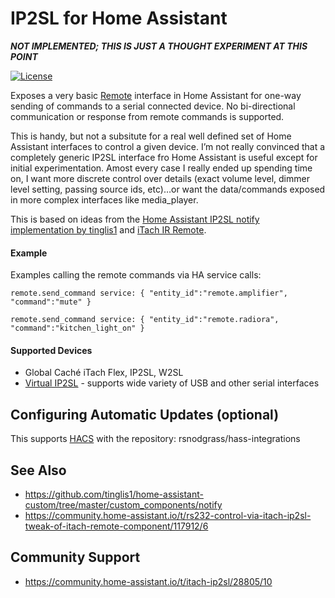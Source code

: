 # IP2SL for Home Assistant

***NOT IMPLEMENTED; THIS IS JUST A THOUGHT EXPERIMENT AT THIS POINT***

[![License](https://img.shields.io/badge/License-Apache%202.0-blue.svg)](https://opensource.org/licenses/Apache-2.0)

Exposes a very basic [Remote](https://www.home-assistant.io/components/#remote) interface in Home Assistant
for one-way sending of commands to a serial connected device. No bi-directional communication or response
from remote commands is supported.

This is handy, but not a subsitute for a real well defined set of Home Assistant interfaces to
control a given device. I’m not really convinced that a completely generic IP2SL interface fro
Home Assistant is useful except for initial experimentation. Amost every case I really ended up
spending time on, I want more discrete control over details (exact volume level, dimmer level
setting, passing source ids, etc)…or want the data/commands exposed in more complex interfaces
like media_player.

This is based on ideas from the [Home Assistant IP2SL notify implementation by tinglis1](https://github.com/tinglis1/home-assistant-custom/tree/master/custom_components/notify) and [iTach IR Remote](https://www.home-assistant.io/components/itach/).

#### Example

Examples calling the remote commands via HA service calls:

```
remote.send_command service: { "entity_id":"remote.amplifier", "command":"mute" }
```

```
remote.send_command service: { "entity_id":"remote.radiora", "command":"kitchen_light_on" }
```

#### Supported Devices

* Global Caché iTach Flex, IP2SL, W2SL
* [Virtual IP2SL](https://github.com/rsnodgrass/hassio-addons/tree/master/virtual-ip2sl) - supports wide variety of USB and other serial interfaces

## Configuring Automatic Updates (optional)

This supports [HACS](https://github.com/custom-components/hacs) with the repository: rsnodgrass/hass-integrations

## See Also

* https://github.com/tinglis1/home-assistant-custom/tree/master/custom_components/notify
* https://community.home-assistant.io/t/rs232-control-via-itach-ip2sl-tweak-of-itach-remote-component/117912/6

## Community Support

* https://community.home-assistant.io/t/itach-ip2sl/28805/10

